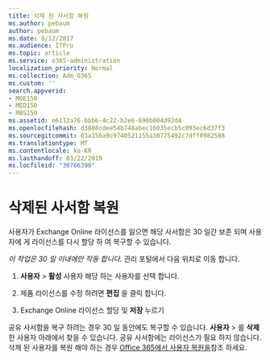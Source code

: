 ```yaml
---
title: 삭제 된 사서함 복원
ms.author: pebaum
author: pebaum
ms.date: 9/12/2017
ms.audience: ITPro
ms.topic: article
ms.service: o365-administration
localization_priority: Normal
ms.collection: Adm_O365
ms.custom: ''
search.appverid:
- MOE150
- MED150
- MBS150
ms.assetid: e6112a76-bbb6-4c22-b2e6-690b004d92d4
ms.openlocfilehash: d3808cdee54b748abec16035ecb5c093ec6d37f3
ms.sourcegitcommit: 03a156a9c9740521155a30775492c7dff0982588
ms.translationtype: MT
ms.contentlocale: ko-KR
ms.lasthandoff: 03/22/2019
ms.locfileid: "30766390"
---
```

# <a name="restore-a-deleted-mailbox"></a>삭제된 사서함 복원

사용자가 Exchange Online 라이선스를 잃으면 해당 사서함은 30 일간 보존 되며 사용자에 게 라이선스를 다시 할당 하 여 복구할 수 있습니다.
  
 *이 작업은 30 일 이내에만 작동 합니다.*  관리 포털에서 다음 위치로 이동 합니다. 
  
1. **사용자** \> **활성** 사용자 해당 하는 사용자를 선택 합니다. 
    
2. 제품 라이선스를 수정 하려면 **편집** 을 클릭 합니다. 
    
3. Exchange Online 라이선스 할당 및 **저장** 누르기
    
공유 사서함을 복구 하려는 경우 30 일 동안에도 복구할 수 있습니다. **사용자** \> 를 **삭제** 한 사용자 아래에서 찾을 수 있습니다. 공유 사서함에는 라이선스가 필요 하지 않습니다. 삭제 된 사용자를 복원 해야 하는 경우 [Office 365에서 사용자 복원을](https://docs.microsoft.com/en-us/office365/admin/add-users/restore-user)참조 하세요.
  

